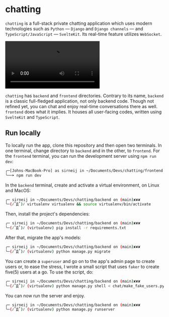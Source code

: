 # chatting

`chatting` is a full-stack private chatting application which uses modern technologies such as `Python` &mdash; `Django` and `Django channels` &mdash; and `TypeScript/JavaScript` &mdash; `SvelteKit`. Its real-time feature utilizes `WebSocket`.

![Application Demostration](https://raw.githubusercontent.com/Sirneij/chatting/main/recording.mp4)

`chatting` has `backend` and `frontend` directories. Contrary to its name, `backend` is a classic full-fledged application, not only backend code. Though not refined yet, you can chat and enjoy real-time conversations there as well. `frontend` does what it implies. It houses all user-facing codes, written using `SvelteKit` and `TypeScript`.

## Run locally

To locally run the app, clone this repository and then open two terminals. In one terminal, change directory to `backend` and in the other, to `frontend`. For the `frontend` terminal, you can run the development server using `npm run dev`:

```bash
╭─[Johns-MacBook-Pro] as sirneij in ~/Documents/Devs/chatting/frontend using node v18.11.0                                21:37:36
╰──➤ npm run dev
```

In the `backend` terminal, create and activate a virtual environment, on Linux and MacOS:

```bash
╭─ sirneij in ~/Documents/Devs/chatting/backend on (main)✘✘✘           22:18:38
╰─(ﾉ˚Д˚)ﾉ virtualenv virtualenv && source virtualenv/bin/activate
```

Then, install the project's dependencies:

```bash
╭─ sirneij in ~/Documents/Devs/chatting/backend on (main)✘✘✘           22:18:38
╰─(ﾉ˚Д˚)ﾉ (virtualenv) pip install -r requirements.txt
```

After that, migrate the app's models:

```bash
╭─ sirneij in ~/Documents/Devs/chatting/backend on (main)✘✘✘           22:18:38
╰─(ﾉ˚Д˚)ﾉ (virtualenv) python manage.py migrate
```

You can create a `superuser` and go on to the app's admin page to create users or, to ease the stress, I wrote a small script that uses `faker` to create five(5) users at a go. To use the script, do:

```bash
╭─ sirneij in ~/Documents/Devs/chatting/backend on (main)✘✘✘           22:18:38
╰─(ﾉ˚Д˚)ﾉ (virtualenv) python manage.py shell < chat/make_fake_users.py
```

You can now run the server and enjoy.

```bash
╭─ sirneij in ~/Documents/Devs/chatting/backend on (main)✘✘✘           22:18:38
╰─(ﾉ˚Д˚)ﾉ (virtualenv) python manage.py runserver
```
